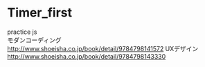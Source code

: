 # Timer_first
practice js<br>
モダンコーディング<br>
http://www.shoeisha.co.jp/book/detail/9784798141572
UXデザイン<be>
http://www.shoeisha.co.jp/book/detail/9784798143330
